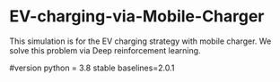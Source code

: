 # EV-charging-via-Mobile-Charger
This simulation is for the EV charging strategy with mobile charger. We solve this problem via Deep reinforcement learning.

#version
python = 3.8
stable baselines=2.0.1
